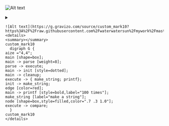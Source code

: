 ![Alt text](https://g.gravizo.com/source/custom_mark10?https%3A%2F%2Fraw.githubusercontent.com%2Fwaterwatersun%2Fmywork%2Fmaster%2Ftest1.md)
<details> 
<summary></summary>
custom_mark10
  digraph G {
aize ="4,4";
main [shape=box];
main -> parse [weight=8];
parse -> execute;
main -> init [style=dotted];
main -> cleanup;
execute -> { make_string; printf};
init -> make_string;
edge [color=red];
main -> printf [style=bold,label="100 times"];
make_string [label="make a string"];
node [shape=box,style=filled,color=".7 .3 1.0"];
execute -> compare;
  }
custom_mark10
</details>

```
![Alt text](https://g.gravizo.com/source/custom_mark10?https%3A%2F%2Fraw.githubusercontent.com%2Fwaterwatersun%2Fmywork%2Fmaster%2Freadme.md)
<details> 
<summary></summary>
custom_mark10
  digraph G {
aize ="4,4";
main [shape=box];
main -> parse [weight=8];
parse -> execute;
main -> init [style=dotted];
main -> cleanup;
execute -> { make_string; printf};
init -> make_string;
edge [color=red];
main -> printf [style=bold,label="100 times"];
make_string [label="make a string"];
node [shape=box,style=filled,color=".7 .3 1.0"];
execute -> compare;
  }
custom_mark10
</details>
```